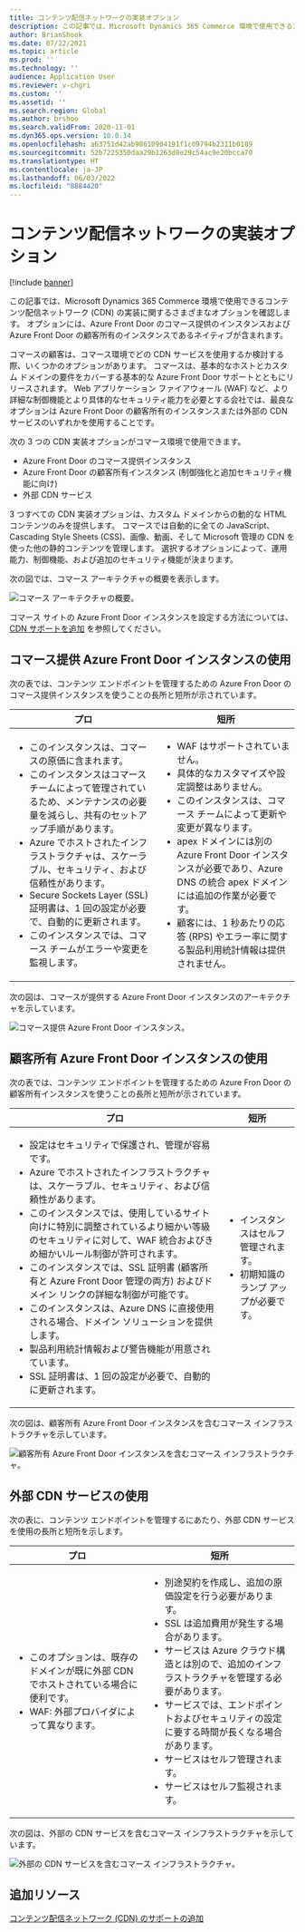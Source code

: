 ```yaml
---
title: コンテンツ配信ネットワークの実装オプション
description: この記事では、Microsoft Dynamics 365 Commerce 環境で使用できるコンテンツ配信ネットワーク (CDN) の実装に関するさまざまなオプションを確認します。 オプションには、Azure Front Door のコマース提供のインスタンスおよび Azure Front Door の顧客所有のインスタンスであるネイティブが含まれます。
author: BrianShook
ms.date: 07/22/2021
ms.topic: article
ms.prod: ''
ms.technology: ''
audience: Application User
ms.reviewer: v-chgri
ms.custom: ''
ms.assetid: ''
ms.search.region: Global
ms.author: brshoo
ms.search.validFrom: 2020-11-01
ms.dyn365.ops.version: 10.0.14
ms.openlocfilehash: a63751d42ab98610904191f1c09794b2311b0189
ms.sourcegitcommit: 52b7225350daa29b1263d8e29c54ac9e20bcca70
ms.translationtype: HT
ms.contentlocale: ja-JP
ms.lasthandoff: 06/03/2022
ms.locfileid: "8884420"
---
```

# <a name="content-delivery-network-implementation-options"></a>コンテンツ配信ネットワークの実装オプション

[!include [banner](includes/banner.md)]

この記事では、Microsoft Dynamics 365 Commerce 環境で使用できるコンテンツ配信ネットワーク (CDN) の実装に関するさまざまなオプションを確認します。 オプションには、Azure Front Door のコマース提供のインスタンスおよび Azure Front Door の顧客所有のインスタンスであるネイティブが含まれます。

コマースの顧客は、コマース環境でどの CDN サービスを使用するか検討する際、いくつかのオプションがあります。 コマースは、基本的なホストとカスタム ドメインの要件をカバーする基本的な Azure Front Door サポートとともにリリースされます。 Web アプリケーション ファイアウォール (WAF) など、より詳細な制御機能とより具体的なセキュリティ能力を必要とする会社では、最良なオプションは Azure Front Door の顧客所有のインスタンスまたは外部の CDN サービスのいずれかを使用することです。

次の 3 つの CDN 実装オプションがコマース環境で使用できます。

- Azure Front Door のコマース提供インスタンス
- Azure Front Door の顧客所有インスタンス (制御強化と追加セキュリティ機能に向け)
- 外部 CDN サービス

3 つすべての CDN 実装オプションは、カスタム ドメインからの動的な HTML コンテンツのみを提供します。 コマースでは自動的に全ての JavaScript、Cascading Style Sheets (CSS)、画像、動画、そして Microsoft 管理の CDN を使った他の静的コンテンツを管理します。 選択するオプションによって、運用能力、制御機能、および追加のセキュリティ機能が決まります。

次の図では、コマース アーキテクチャの概要を表示します。

![コマース アーキテクチャの概要。](media/Commerce_CDN-Option_ComparisonModels.png)

コマース サイトの Azure Front Door インスタンスを設定する方法については、[CDN サポートを追加](add-cdn-support.md) を参照してください。

## <a name="use-the-commerce-provided-azure-front-door-instance"></a>コマース提供 Azure Front Door インスタンスの使用

次の表では、コンテンツ エンドポイントを管理するための Azure Fron Door のコマース提供インスタンスを使うことの長所と短所が示されています。

| プロ | 短所 |
|------|------|
| <ul><li>このインスタンスは、コマースの原価に含まれます。</li><li>このインスタンスはコマース チームによって管理されているため、メンテナンスの必要量を減らし、共有のセットアップ手順があります。</li><li>Azure でホストされたインフラストラクチャは、スケーラブル、セキュリティ、および信頼性があります。</li><li>Secure Sockets Layer (SSL) 証明書は、1 回の設定が必要で、自動的に更新されます。</li><li>このインスタンスでは、コマース チームがエラーや変更を監視します。</li></ul> | <ul><li>WAF はサポートされていません。</li><li>具体的なカスタマイズや設定調整はありません。</li><li>このインスタンスは、コマース チームによって更新や変更が異なります。</li><li>apex ドメインには別の Azure Front Door インスタンスが必要であり、Azure DNS の統合 apex ドメインには追加の作業が必要です。</li><li>顧客には、1 秒あたりの応答 (RPS) やエラー率に関する製品利用統計情報は提供されません。</li></ul> |

次の図は、コマースが提供する Azure Front Door インスタンスのアーキテクチャを示しています。

![コマース提供 Azure Front Door インスタンス。](media/Commerce_CDN-Option_CommerceFrontDoor.png)

## <a name="use-a-customer-owned-azure-front-door-instance"></a>顧客所有 Azure Front Door インスタンスの使用

次の表では、コンテンツ エンドポイントを管理するための Azure Fron Door の顧客所有インスタンスを使うことの長所と短所が示されています。

| プロ | 短所 |
|------|------|
| <ul><li>設定はセキュリティで保護され、管理が容易です。</li><li>Azure でホストされたインフラストラクチャは、スケーラブル、セキュリティ、および信頼性があります。</li><li>このインスタンスでは、使用しているサイト向けに特別に調整されているより細かい等級のセキュリティに対して、WAF 統合およびきめ細かいルール制御が許可されます。</li><li>このインスタンスでは、SSL 証明書 (顧客所有と Azure Front Door 管理の両方) およびドメイン リンクの詳細な制御が可能です。</li><li>このインスタンスは、Azure DNS に直接使用される場合、ドメイン ソリューションを提供します。</li><li>製品利用統計情報および警告機能が用意されています。</li><li>SSL 証明書は、1 回の設定が必要で、自動的に更新されます。</li></ul> | <ul><li>インスタンスはセルフ管理されます。</li><li>初期知識のランプ アップが必要です。</li></ul> |

次の図は、顧客所有 Azure Front Door インスタンスを含むコマース インフラストラクチャを示しています。

![顧客所有 Azure Front Door インスタンスを含むコマース インフラストラクチャ。](media/Commerce_CDN-Option_CustomerOwnedAzureFrontDoor.png)

## <a name="use-an-external-cdn-service"></a>外部 CDN サービスの使用

次の表に、コンテンツ エンドポイントを管理するにあたり、外部 CDN サービスを使用の長所と短所を示します。

| プロ | 短所 |
|------|------|
| <ul><li>このオプションは、既存のドメインが既に外部 CDN でホストされている場合に便利です。</li><li>WAF: 外部プロバイダによって異なります。</li></ul> | <ul><li>別途契約を作成し、追加の原価設定を行う必要があります。</li><li>SSL は追加費用が発生する場合があります。</li><li>サービスは Azure クラウド構造とは別ので、追加のインフラストラクチャを管理する必要があります。</li><li>サービスでは、エンドポイントおよびセキュリティの設定に要する時間が長くなる場合があります。</li><li>サービスはセルフ管理されます。</li><li>サービスはセルフ監視されます。</li></ul> |

次の図は、外部の CDN サービスを含むコマース インフラストラクチャを示しています。

![外部の CDN サービスを含むコマース インフラストラクチャ。](media/Commerce_CDN-Option_ExternalFrontDoor.png)

## <a name="additional-resources"></a>追加リソース

[コンテンツ配信ネットワーク (CDN) のサポートの追加](add-cdn-support.md)
